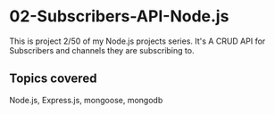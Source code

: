 # 02-Subscribers-API-Node.js
This is project 2/50 of my Node.js projects series. It's A CRUD API for Subscribers and channels they are subscribing to.

## Topics covered
Node.js, Express.js, mongoose, mongodb
